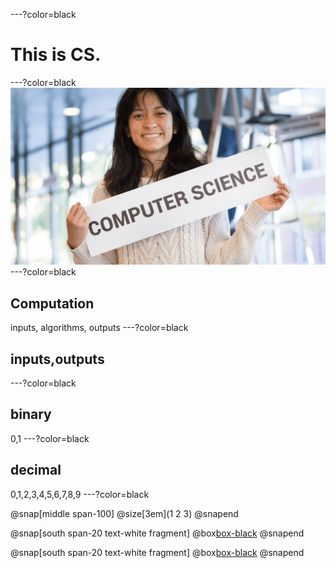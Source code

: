 ---?color=black
# This is CS.
---?color=black
![](assets/CS_bg.png)
---?color=black
## Computation
inputs, algorithms, outputs
---?color=black
## inputs,outputs
---?color=black
## binary
0,1
---?color=black
## decimal
0,1,2,3,4,5,6,7,8,9
---?color=black

@snap[middle span-100]
@size[3em](1   2   3)
@snapend

@snap[south span-20 text-white fragment]
@box[box-black](100x1+10x2+1x3)
@snapend

@snap[south span-20 text-white fragment]
@box[box-black](100+20+3)
@snapend
